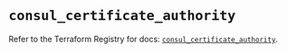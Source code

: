 # `consul_certificate_authority`

Refer to the Terraform Registry for docs: [`consul_certificate_authority`](https://registry.terraform.io/providers/hashicorp/consul/2.21.0/docs/resources/certificate_authority).
